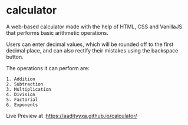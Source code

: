 # calculator
A web-based calculator made with the help of HTML, CSS and VanillaJS that performs basic arithmetic operations. 

Users can enter decimal values, which will be rounded off to the first decimal place, and can also rectify their mistakes using the backspace button. 

The operations it can perform are:

    1. Addition
    2. Subtraction
    3. Multiplication
    4. Division
    5. Factorial
    6. Exponents

Live Preview at :https://aadityyxa.github.io/calculator/
